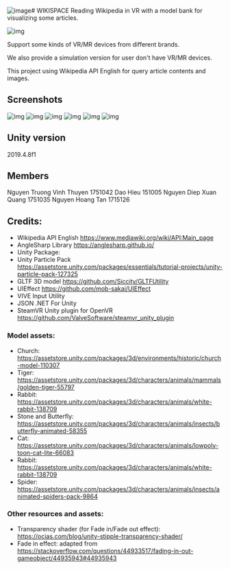 ![image](https://github.com/user-attachments/assets/c8106bb1-1e5e-4f9f-9801-1a31f112e2d1)# WIKISPACE
Reading Wikipedia in VR with a model bank for visualizing some articles. 

![img](https://ntvthuyen.com/assets/wikispace_banner.png)

Support some kinds of VR/MR devices from different brands. 

We also provide a simulation version for user don't have VR/MR devices. 

This project using Wikipedia API English for query article contents and images.

## Screenshots

![img](https://ntvthuyen.com/assets/wikipedia_(3).png)
![img](https://ntvthuyen.com/assets/wikipedia_(4).png)
![img](https://ntvthuyen.com/assets/wikipedia_(6).png)
![img](https://ntvthuyen.com/assets/wikipedia_(7).png)
![img](https://ntvthuyen.com/assets/wikipedia_(8).png)
![img](https://ntvthuyen.com/assets/wikipedia_(9).png)

## Unity version
2019.4.8f1
## Members
Nguyen Truong Vinh Thuyen 1751042
Dao Hieu 151005
Nguyen Diep Xuan Quang 1751035
Nguyen Hoang Tan 1715126
## Credits:
- Wikipedia API English https://www.mediawiki.org/wiki/API:Main_page
- AngleSharp Library https://anglesharp.github.io/ 
- Unity Package:
- Unity Particle Pack https://assetstore.unity.com/packages/essentials/tutorial-projects/unity-particle-pack-127325
- GLTF 3D model https://github.com/Siccity/GLTFUtility
- UIEffect https://github.com/mob-sakai/UIEffect
- VIVE Input Utility
- JSON .NET For Unity
- SteamVR Unity plugin for OpenVR https://github.com/ValveSoftware/steamvr_unity_plugin
### Model assets:
- Church: https://assetstore.unity.com/packages/3d/environments/historic/church-model-110307
- Tiger: https://assetstore.unity.com/packages/3d/characters/animals/mammals/golden-tiger-55797
- Rabbit: https://assetstore.unity.com/packages/3d/characters/animals/white-rabbit-138709
- Stone and Butterfly: https://assetstore.unity.com/packages/3d/characters/animals/insects/butterfly-animated-58355
- Cat: https://assetstore.unity.com/packages/3d/characters/animals/lowpoly-toon-cat-lite-66083
- Rabbit: https://assetstore.unity.com/packages/3d/characters/animals/white-rabbit-138709
- Spider: https://assetstore.unity.com/packages/3d/characters/animals/insects/animated-spiders-pack-9864
### Other resources and assets:
- Transparency shader (for Fade in/Fade out effect): https://ocias.com/blog/unity-stipple-transparency-shader/
- Fade in effect: adapted from https://stackoverflow.com/questions/44933517/fading-in-out-gameobject/44935943#44935943
